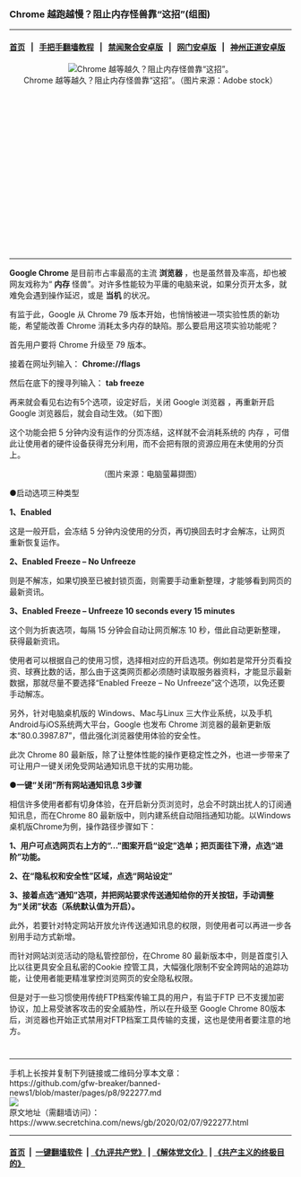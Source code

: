 ### Chrome 越跑越慢？阻止内存怪兽靠“这招”(组图)
------------------------

#### [首页](https://github.com/gfw-breaker/banned-news1/blob/master/README.md) &nbsp;&nbsp;|&nbsp;&nbsp; [手把手翻墙教程](https://github.com/gfw-breaker/guides/wiki) &nbsp;&nbsp;|&nbsp;&nbsp; [禁闻聚合安卓版](https://github.com/gfw-breaker/bn-android) &nbsp;&nbsp;|&nbsp;&nbsp; [网门安卓版](https://github.com/oGate2/oGate) &nbsp;&nbsp;|&nbsp;&nbsp; [神州正道安卓版](https://github.com/SzzdOgate/update) 



<div class="article_right" style="fone-color:#000">
 <p style="text-align:center">
  <img alt="Chrome 越等越久？阻止内存怪兽靠“这招”。" src="https://img3.secretchina.com/pic/2020/2-7/p2622262a367605094-ss.jpg"/>
  <br>
   Chrome 越等越久？阻止内存怪兽靠“这招”。（图片来源：Adobe stock）
   <span id="hideid" name="hideid" style="color:red;display:none;">
    <span href="https://www.secretchina.com">
    </span>
   </span>
  </br>
 </p>
 <div id="txt-mid1-t21-2017">
  <ins class="adsbygoogle" data-ad-client="ca-pub-1276641434651360" data-ad-slot="2451032099" style="display:inline-block;width:336px;height:280px">
  </ins>
  

---


  </div>
 </div>
 <p>
  <strong>
   <span href="https://www.secretchina.com/news/gb/tag/Google" target="_blank">
    Google
   </span>
   Chrome
  </strong>
  是目前市占率最高的主流
  <strong>
   浏览器
  </strong>
  ，也是虽然普及率高，却也被网友戏称为“
  <strong>
   内存
  </strong>
  怪兽”。对许多性能较为平庸的电脑来说，如果分页开太多，就难免会遇到操作延迟，或是
  <strong>
   当机
  </strong>
  的状况。
  <span id="hideid" name="hideid" style="color:red;display:none;">
   <span href="https://www.secretchina.com">
   </span>
  </span>
 </p>
 <p>
  有监于此，Google 从
  <span href="https://www.secretchina.com/news/gb/tag/Chrome" target="_blank">
   Chrome
  </span>
  79 版本开始，也悄悄被进一项实验性质的新功能，希望能改善 Chrome 消耗太多内存的缺陷。那么要启用这项实验功能呢？
 </p>
 <p>
  首先用户要将 Chrome 升级至 79 版本。
 </p>
 <p>
  接着在网址列输入：
  <strong>
   Chrome://flags
  </strong>
 </p>
 <p>
  然后在底下的搜寻列输入：
  <strong>
   tab freeze
  </strong>
 </p>
 <p>
  再来就会看见右边有5个选项，设定好后，关闭 Google
  <span href="https://www.secretchina.com/news/gb/tag/浏览器" target="_blank">
   浏览器
  </span>
  ，再重新开启Google 浏览器后，就会自动生效。（如下图）
 </p>
 <p>
  这个功能会把 5 分钟内没有运作的分页冻结，这样就不会消耗系统的
  <span href="https://www.secretchina.com/news/gb/tag/内存" target="_blank">
   内存
  </span>
  ，可借此让使用者的硬件设备获得充分利用，而不会把有限的资源应用在未使用的分页上。
 </p>
 <p style="text-align:center">
  <img alt="" src="https://img3.secretchina.com/pic/2020/2-7/p2622251a467356853.jpg"/>
  <br>
   （图片来源：电脑萤幕撷图）
  </br>
 </p>
 <p>
  ●启动选项三种类型
 </p>
 <p>
  <strong>
   1、Enabled
  </strong>
 </p>
 <p>
  这是一般开启，会冻结 5 分钟内没使用的分页，再切换回去时才会解冻，让网页重新恢复运作。
 </p>
 <p>
  <strong>
   2、Enabled Freeze – No Unfreeze
  </strong>
 </p>
 <p>
  则是不解冻，如果切换至已被封锁页面，则需要手动重新整理，才能够看到网页的最新资讯。
 </p>
 <center>
  <div style="max-width: 632px;height:180px; display: none; text-align: center; margin: 0 auto; overflow: hidden;overflow-x: hidden;">
   <div id="taboola-midarticle-thumbnails" style="max-width: 632px;height:180px;overflow: hidden;overflow-x: hidden;">
   </div>
  </div>
  <div>
   <ins class="adsbygoogle" data-ad-client="ca-pub-1276641434651360" data-ad-format="fluid" data-ad-layout="in-article" data-ad-slot="5164544770" style="display:block; text-align:center;">
   </ins>
  </div>
 </center>
 <p>
  <strong>
   3、Enabled Freeze – Unfreeze 10 seconds every 15 minutes
  </strong>
 </p>
 <p>
  这个则为折衷选项，每隔 15 分钟会自动让网页解冻 10 秒，借此自动更新整理，获得最新资讯。
 </p>
 <p>
  使用者可以根据自己的使用习惯，选择相对应的开启选项。例如若是常开分页看投资、球赛比数的话，那么由于这类网页都必须随时读取服务器资料，才能显示最新数据，那就尽量不要选择“Enabled Freeze – No Unfreeze”这个选项，以免还要手动解冻。
 </p>
 <p>
  另外，针对电脑桌机版的 Windows、Mac与Linux 三大作业系统，以及手机Android与iOS系统两大平台，Google 也发布 Chrome 浏览器的最新更新版本“80.0.3987.87”，借此强化浏览器使用体验的安全性。
 </p>
 <p>
  此次 Chrome 80 最新版，除了让整体性能的操作更稳定性之外，也进一步带来了可让用户一键关闭免受网站通知讯息干扰的实用功能。
 </p>
 <center>
  <ins class="adsbygoogle" data-ad-client="ca-pub-1276641434651360" data-ad-format="fluid" data-ad-layout="in-article" data-ad-slot="3646767294" style="display:block; text-align:center;">
  </ins>
 </center>
 <p>
  <strong>
   ●一键“关闭”所有网站通知讯息 3步骤
  </strong>
 </p>
 <p>
  相信许多使用者都有切身体验，在开启新分页浏览时，总会不时跳出扰人的订阅通知讯息，而在Chrome 80 最新版中，则内建系统自动阻挡通知功能。以Windows 桌机版Chrome为例，操作路径步骤如下：
 </p>
 <p>
  <strong>
   1、用户可点选网页右上方的“...”图案开启“设定”选单；把页面往下滑，点选“进阶”功能。
  </strong>
 </p>
 <p>
  <strong>
   2、在“隐私权和安全性”区域，点选“网站设定”
  </strong>
 </p>
 <p>
  <strong>
   3、接着点选“通知”选项，并把网站要求传送通知给你的开关按钮，手动调整为“关闭”状态（系统默认值为开启）。
  </strong>
 </p>
 <p>
  此外，若要针对特定网站开放允许传送通知讯息的权限，则使用者可以再进一步各别用手动方式新增。
 </p>
 <p>
  而针对网站浏览活动的隐私管控部份，在Chrome 80 最新版本中，则是首度引入比以往更具安全且私密的Cookie 控管工具，大幅强化限制不安全跨网站的追踪功能，让使用者能更精准掌控浏览网页的安全隐私权限。
 </p>
 <p>
  但是对于一些习惯使用传统FTP档案传输工具的用户，有监于FTP 已不支援加密协议，加上易受骇客攻击的安全威胁性，所以在升级至 Google Chrome 80版本后，浏览器也开始正式禁用对FTP档案工具传输的支援，这也是使用者要注意的地方。
  <center>
   <div>
    <div id="txt-mid2-t22-2017" style="display: block;  max-height: 351px;  overflow: hidden;">
     <div id="SC-21xxx">
     </div>
     <ins class="adsbygoogle" data-ad-client="ca-pub-1276641434651360" data-ad-format="auto" data-ad-slot="4301710469" data-full-width-responsive="true" style="display:block">
     </ins>
    </div>
   </div>
  </center>
  <div style="padding-top:12px;">
  </div>
 </p>
</div>

<hr/>
手机上长按并复制下列链接或二维码分享本文章：<br/>
https://github.com/gfw-breaker/banned-news1/blob/master/pages/p8/922277.md <br/>
<a href='https://github.com/gfw-breaker/banned-news1/blob/master/pages/p8/922277.md'><img src='https://github.com/gfw-breaker/banned-news1/blob/master/pages/p8/922277.md.png'/></a> <br/>
原文地址（需翻墙访问）：https://www.secretchina.com/news/gb/2020/02/07/922277.html


------------------------
#### [首页](https://github.com/gfw-breaker/banned-news1/blob/master/README.md) &nbsp;|&nbsp; [一键翻墙软件](https://github.com/gfw-breaker/nogfw/blob/master/README.md) &nbsp;| [《九评共产党》](https://github.com/gfw-breaker/9ping.md/blob/master/README.md#九评之一评共产党是什么) | [《解体党文化》](https://github.com/gfw-breaker/jtdwh.md/blob/master/README.md) | [《共产主义的终极目的》](https://github.com/gfw-breaker/gczydzjmd.md/blob/master/README.md)


<img src='http://gfw-breaker.win/banned-news/pages/p8/922277.md' width='0px' height='0px'/>